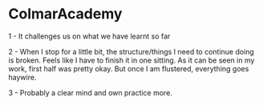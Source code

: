# ColmarAcademy

1 - It challenges us on what we have learnt so far

2 - When I stop for a little bit, the structure/things I need to continue doing is broken.
Feels like I have to finish it in one sitting. As it can be seen in my work, first half was pretty okay.
But once I am flustered, everything goes haywire.

3 - Probably a clear mind and own practice more.
